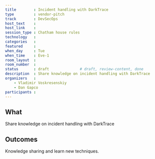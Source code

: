 ```yaml
---
title        : Incident handling with DarkTrace
type         : vendor-pitch
track        : DevSecOps
host_text    :
host_link    :
session_type : Chatham house rules
technology   :
categories   :
featured     :
when_day     : Tue
when_time    : Eve-1
room_layout  :
room_number  :
status       : draft              # draft, review-content, done
description  : Share knowledge on incident handling with DarkTrace
organizers   :
    - Vladimir Voskresenskiy
    - Dan Gapco
participants :
---
```


## What

Share knowledge on incident handling with DarkTrace

## Outcomes

Knowledge sharing and learn new techniques.





